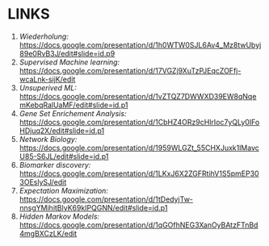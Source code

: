 # LINKS
1. *Wiederholung:* https://docs.google.com/presentation/d/1h0WTW0SJL6Av4_Mz8twUbyj89e0RvB3J/edit#slide=id.p9
2. *Supervised Machine learning:* https://docs.google.com/presentation/d/17VGZj9XuTzPJEqcZOFfj-wcaLnk-sijK/edit
3. *Unsuperived ML:* https://docs.google.com/presentation/d/1vZTQZ7DWWXD39EW8qNqemKebqRalUaMF/edit#slide=id.p1
4. *Gene Set Enrichement Analysis:* https://docs.google.com/presentation/d/1CbHZ4ORz9cHlrIoc7yQLy0IFoHDjuq2X/edit#slide=id.p1
5. *Network Biology:* https://docs.google.com/presentation/d/1959WLGZt_55CHXJuxk1lMavcU85-S6JL/edit#slide=id.p1 
6. *Biomarker discovery:* https://docs.google.com/presentation/d/1LKxJ6X2ZGFRtihV1S5pmEP303OEslySJ/edit
7. *Expectation Maximization:* https://docs.google.com/presentation/d/1tDedyjTw-nnsgYMihitBlyK69kIPQGNN/edit#slide=id.p1
8. *Hidden Markov Models:* https://docs.google.com/presentation/d/1qGOfhNEG3XanOyBAtzFTnBd4mgBXCzLK/edit
